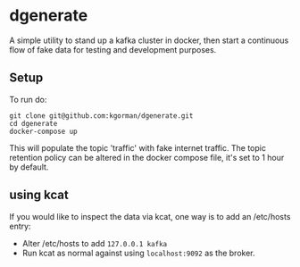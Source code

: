 # dgenerate

A simple utility to stand up a kafka cluster in docker, then start a continuous flow of fake data for testing and development purposes.

## Setup 
To run do:
```
git clone git@github.com:kgorman/dgenerate.git
cd dgenerate
docker-compose up
```

This will populate the topic 'traffic' with fake internet traffic. The topic retention policy can be altered in the docker compose file, it's set to 1 hour by default.

## using kcat

If you would like to inspect the data via kcat, one way is to add an /etc/hosts entry:
- Alter /etc/hosts to add `127.0.0.1 kafka`
- Run kcat as normal against using `localhost:9092` as the broker.
